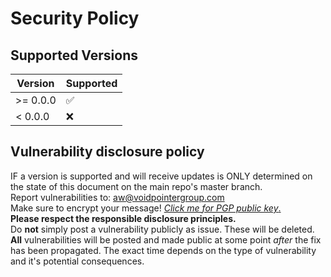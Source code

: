 # Security Policy

## Supported Versions

| Version  | Supported          |
| -------- | ------------------ |
| >= 0.0.0 | ✅ |
| <  0.0.0 | ❌ |

## Vulnerability disclosure policy
IF a version is supported and will receive updates is ONLY determined on the state of this document on the main repo's master branch.\
Report vulnerabilities to: [aw@voidpointergroup.com](mailto:aw@voidpointergroup.com)\
Make sure to encrypt your message! [*Click me for PGP public key*.](https://raw.githubusercontent.com/replicadse/replicadse/master/aw%40voidpointergroup.com.pub)\
**Please respect the responsible disclosure principles.**\
Do **not** simply post a vulnerability publicly as issue. These will be deleted.\
**All** vulnerabilities will be posted and made public at some point _after_ the fix has been propagated. The exact time depends on the type of vulnerability and it's potential consequences.
